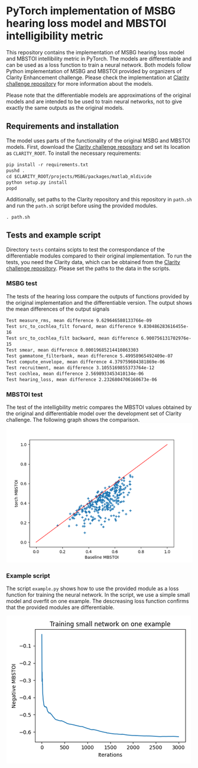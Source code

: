 # PyTorch implementation of MSBG hearing loss model and MBSTOI intelligibility metric
This repository contains the implementation of MSBG hearing loss model and MBSTOI intellibility metric in PyTorch. The models are differentiable and can be used as a loss function to train a neural network. Both models follow Python implementation of MSBG and MBSTOI provided by organizers of Clarity Enhancement challenge. Please check the implementation at [Clarity challenge repository](https://github.com/claritychallenge/clarity_CEC1) for more information about the models.

Please note that the differentiable models are approximations of the original models and are intended to be used to train neural networks, not to give exactly the same outputs as the original models.

## Requirements and installation
The model uses parts of the functionality of the original MSBG and MBSTOI models. First, download the [Clarity challenge repository](https://github.com/claritychallenge/clarity_CEC1) and set its location as `CLARITY_ROOT`. To install the necessary requirements:
```
pip install -r requirements.txt
pushd .
cd $CLARITY_ROOT/projects/MSBG/packages/matlab_mldivide
python setup.py install
popd
```

Additionally, set paths to the Clarity repository and this repository in `path.sh` and run the `path.sh` script before using the provided modules.
```
. path.sh
```

## Tests and example script
Directory `tests` contains scipts to test the correspondance of the differentiable modules compared to their original implementation. To run the tests, you need the Clarity data, which can be obtained from the [Clarity challenge repository](https://github.com/claritychallenge/clarity_CEC1). Please set the paths to the data in the scripts.

### MSBG test
The tests of the hearing loss compare the outputs of functions provided by the original implementation and the differentiable version. The output shows the mean differences of the output signals
```
Test measure_rms, mean difference 9.629646580133766e-09
Test src_to_cochlea_filt forward, mean difference 9.830486283616455e-16
Test src_to_cochlea_filt backward, mean difference 6.900756131702976e-15
Test smear, mean difference 0.00019685214410863303
Test gammatone_filterbank, mean difference 5.49958965492409e-07
Test compute_envelope, mean difference 4.379759604381869e-06
Test recruitment, mean difference 3.1055169855373764e-12
Test cochlea, mean difference 2.5698933453410134e-06
Test hearing_loss, mean difference 2.2326804706160673e-06
```

### MBSTOI test
The test of the intelligbility metric compares the MBSTOI values obtained by the original and differentiable model over the development set of Clarity challenge. The following graph shows the comparison.
![Correspondance of MBSTOI metrics.](imgs/mbstoi_correspondance.png)

### Example script
The script `example.py` shows how to use the provided module as a loss function for training the neural network. In the script, we use a simple small model and overfit on one example. The descreasing loss function confirms that the provided modules are differentiable.

![Loss function with MSBG and MBSTOI loss](imgs/loss_function.png)

